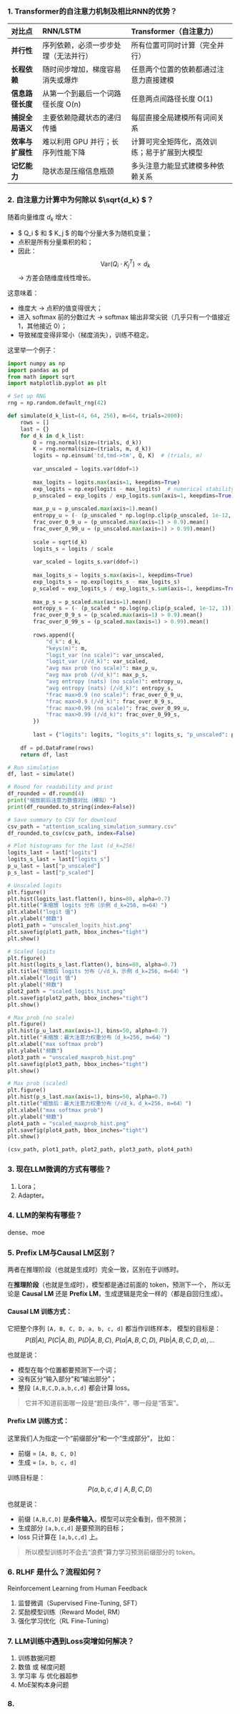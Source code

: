### 1. Transformer的自注意力机制及相比RNN的优势？

| 对比点        | RNN/LSTM            | Transformer（自注意力）      |
| :--------- | :------------------ | :--------------------- |
| **并行性**    | 序列依赖，必须一步步处理（无法并行）  | 所有位置可同时计算（完全并行）        |
| **长程依赖**   | 随时间步增加，梯度容易消失或爆炸    | 任意两个位置的依赖都通过注意力直接建模    |
| **信息路径长度** | 从第一个到最后一个词路径长度 O(n) | 任意两点间路径长度 O(1)         |
| **捕捉全局语义** | 主要依赖隐藏状态的递归传播       | 每层直接全局建模所有词间关系         |
| **效率与扩展性** | 难以利用 GPU 并行；长序列性能下降 | 计算可完全矩阵化，高效训练；易于扩展到大模型 |
| **记忆能力**   | 隐状态是压缩信息瓶颈          | 多头注意力能显式建模多种依赖关系       |


### 2. 自注意力计算中为何除以 $\sqrt{d_k} $？

随着向量维度 $d_k$ 增大：

* $ Q_i $ 和 $ K_j $ 的每个分量大多为随机变量；
* 点积是所有分量乘积的和；
* 因此：
  $$
  \text{Var}(Q_i \cdot K_j^T) \propto d_k
  $$
  → 方差会随维度线性增长。

这意味着：

* 维度大 → 点积的值变得很大；
* 进入 softmax 前的分数过大 → softmax 输出非常尖锐（几乎只有一个值接近 1，其他接近 0）；
* 导致梯度变得非常小（梯度消失），训练不稳定。

这里举一个例子：
```python
import numpy as np
import pandas as pd
from math import sqrt
import matplotlib.pyplot as plt

# Set up RNG
rng = np.random.default_rng(42)

def simulate(d_k_list=(4, 64, 256), m=64, trials=2000):
    rows = []
    last = {}
    for d_k in d_k_list:
        Q = rng.normal(size=(trials, d_k))
        K = rng.normal(size=(trials, m, d_k))
        logits = np.einsum('td,tmd->tm', Q, K)  # (trials, m)
        
        var_unscaled = logits.var(ddof=1)
        
        max_logits = logits.max(axis=1, keepdims=True)
        exp_logits = np.exp(logits - max_logits)  # numerical stability
        p_unscaled = exp_logits / exp_logits.sum(axis=1, keepdims=True)
        
        max_p_u = p_unscaled.max(axis=1).mean()
        entropy_u = (- (p_unscaled * np.log(np.clip(p_unscaled, 1e-12, 1))).sum(axis=1)).mean()
        frac_over_0_9_u = (p_unscaled.max(axis=1) > 0.9).mean()
        frac_over_0_99_u = (p_unscaled.max(axis=1) > 0.99).mean()
        
        scale = sqrt(d_k)
        logits_s = logits / scale
        
        var_scaled = logits_s.var(ddof=1)
        
        max_logits_s = logits_s.max(axis=1, keepdims=True)
        exp_logits_s = np.exp(logits_s - max_logits_s)
        p_scaled = exp_logits_s / exp_logits_s.sum(axis=1, keepdims=True)
        
        max_p_s = p_scaled.max(axis=1).mean()
        entropy_s = (- (p_scaled * np.log(np.clip(p_scaled, 1e-12, 1))).sum(axis=1)).mean()
        frac_over_0_9_s = (p_scaled.max(axis=1) > 0.9).mean()
        frac_over_0_99_s = (p_scaled.max(axis=1) > 0.99).mean()
        
        rows.append({
            "d_k": d_k,
            "keys(m)": m,
            "logit_var (no scale)": var_unscaled,
            "logit_var (/√d_k)": var_scaled,
            "avg max prob (no scale)": max_p_u,
            "avg max prob (/√d_k)": max_p_s,
            "avg entropy (nats) (no scale)": entropy_u,
            "avg entropy (nats) (/√d_k)": entropy_s,
            "frac max>0.9 (no scale)": frac_over_0_9_u,
            "frac max>0.9 (/√d_k)": frac_over_0_9_s,
            "frac max>0.99 (no scale)": frac_over_0_99_u,
            "frac max>0.99 (/√d_k)": frac_over_0_99_s,
        })
        
        last = {"logits": logits, "logits_s": logits_s, "p_unscaled": p_unscaled, "p_scaled": p_scaled}
        
    df = pd.DataFrame(rows)
    return df, last

# Run simulation
df, last = simulate()

# Round for readability and print
df_rounded = df.round(4)
print("缩放前后注意力数值对比（模拟）")
print(df_rounded.to_string(index=False))

# Save summary to CSV for download
csv_path = "attention_scaling_simulation_summary.csv"
df_rounded.to_csv(csv_path, index=False)

# Plot histograms for the last (d_k=256)
logits_last = last["logits"]
logits_s_last = last["logits_s"]
p_u_last = last["p_unscaled"]
p_s_last = last["p_scaled"]

# Unscaled logits
plt.figure()
plt.hist(logits_last.flatten(), bins=80, alpha=0.7)
plt.title("未缩放 logits 分布（示例 d_k=256, m=64）")
plt.xlabel("logit 值")
plt.ylabel("频数")
plot1_path = "unscaled_logits_hist.png"
plt.savefig(plot1_path, bbox_inches="tight")
plt.show()

# Scaled logits
plt.figure()
plt.hist(logits_s_last.flatten(), bins=80, alpha=0.7)
plt.title("缩放后 logits 分布（/√d_k，示例 d_k=256, m=64）")
plt.xlabel("logit 值")
plt.ylabel("频数")
plot2_path = "scaled_logits_hist.png"
plt.savefig(plot2_path, bbox_inches="tight")
plt.show()

# Max prob (no scale)
plt.figure()
plt.hist(p_u_last.max(axis=1), bins=50, alpha=0.7)
plt.title("未缩放：最大注意力权重分布（d_k=256, m=64）")
plt.xlabel("max softmax prob")
plt.ylabel("频数")
plot3_path = "unscaled_maxprob_hist.png"
plt.savefig(plot3_path, bbox_inches="tight")
plt.show()

# Max prob (scaled)
plt.figure()
plt.hist(p_s_last.max(axis=1), bins=50, alpha=0.7)
plt.title("缩放后：最大注意力权重分布（/√d_k，d_k=256, m=64）")
plt.xlabel("max softmax prob")
plt.ylabel("频数")
plot4_path = "scaled_maxprob_hist.png"
plt.savefig(plot4_path, bbox_inches="tight")
plt.show()

(csv_path, plot1_path, plot2_path, plot3_path, plot4_path)
```

### 3. 现在LLM微调的方式有哪些？

1. Lora；
2. Adapter。

### 4. LLM的架构有哪些？

dense、moe

### 5. Prefix LM与Causal LM区别？

两者在推理阶段（也就是生成时）完全一致，区别在于训练时。

在**推理阶段**（也就是生成时），模型都是通过前面的 token，预测下一个，
所以无论是 **Causal LM** 还是 **Prefix LM**，生成逻辑是完全一样的（都是自回归生成）。


#### Causal LM 训练方式：

它把整个序列 `[A, B, C, D, a, b, c, d]` 都当作训练样本，
模型的目标是：
$$
P(B|A),\ P(C|A,B),\ P(D|A,B,C),\ P(a|A,B,C,D),\ P(b|A,B,C,D,a), ...
$$

也就是说：

* 模型在每个位置都要预测下一个词；
* 没有区分“输入部分”和“输出部分”；
* 整段 `[A,B,C,D,a,b,c,d]` 都会计算 loss。

> 它并不知道前面哪一段是“题目/条件”，哪一段是“答案”。

#### Prefix LM 训练方式：

这里我们人为指定一个“前缀部分”和一个“生成部分”，
比如：

* 前缀 = `[A, B, C, D]`
* 生成 = `[a, b, c, d]`

训练目标是：
$$
P(a,b,c,d \mid A,B,C,D)
$$

也就是说：

* 前缀 `[A,B,C,D]` 是**条件输入**，模型可以完全看到，但不预测；
* 生成部分 `[a,b,c,d]` 是要预测的目标；
* loss 只计算在 `[a,b,c,d]` 上。

> 所以模型训练时不会去“浪费”算力学习预测前缀部分的 token。

### 6. RLHF 是什么？流程如何？

Reinforcement Learning from Human Feedback

1. 监督微调（Supervised Fine-Tuning, SFT）
2. 奖励模型训练（Reward Model, RM）
3. 强化学习优化（RL Fine-Tuning）

### 7. LLM训练中遇到Loss突增如何解决？

1. 训练数据问题
2. 数值 或 梯度问题
3. 学习率 与 优化器超参
4. MoE架构本身问题

### 8. 